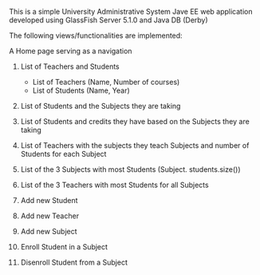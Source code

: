 This is a simple University Administrative System 
Jave EE web application developed using GlassFish Server 5.1.0  and Java DB (Derby)

The following views/functionalities are implemented:

A Home page serving as a navigation

1. List of Teachers and Students
	- List of Teachers (Name, Number of courses)
	- List of Students (Name, Year)

2. List of Students and the Subjects they are taking 

3. List of Students and credits they have based on the Subjects they are taking 

4. List of Teachers with the subjects they teach Subjects and number of Students for each Subject

5. List of the 3 Subjects with most Students (Subject. students.size())

6. List of the 3 Teachers with most Students for all Subjects 

7. Add new Student

8. Add new Teacher

9. Add new Subject

10. Enroll Student in a Subject

11. Disenroll Student from a Subject
